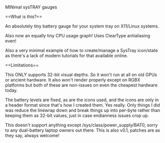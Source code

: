 MINimal sysTRAY gauges

==What is this?==

An absolutely tiny battery gauge for your system tray on X11/Linux systems.

Also now an equally tiny CPU usage graph! Uses ClearType antialiasing even!

Also a very minimal example of how to create/manage a SysTray icon/state as
there's a lack of modern tutorials for that available online.

==Limitations==

This ONLY supports 32-bit visual depths. So it won't run at all on old GPUs
or ancient hardware. It also won't render properly except on RGBX platforms
but both of these are non-issues on even the cheapest hardware today.

The battery levels are fixed, as are the icons used, and the icons are only
in a header format since that's how I created them. Yes really. Only things
I did was reduce the linewrap down and break things up into per-byte rather
than keeping them as 32-bit values, just in case endianness issues crop up.

This doesn't support anything except /sys/class/power_supply/BAT0, sorry to
any dual-battery laptop owners out there. This is also v0.1, patches are as
they say, always welcome!
